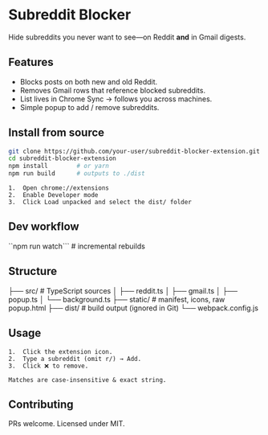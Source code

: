 # Subreddit Blocker

Hide subreddits you never want to see—on Reddit **and** in Gmail digests.

## Features
- Blocks posts on both new and old Reddit.
- Removes Gmail rows that reference blocked subreddits.
- List lives in Chrome Sync → follows you across machines.
- Simple popup to add / remove subreddits.

## Install from source
```bash
git clone https://github.com/your-user/subreddit-blocker-extension.git
cd subreddit-blocker-extension
npm install        # or yarn
npm run build      # outputs to ./dist
```
	1.	Open chrome://extensions
	2.	Enable Developer mode
	3.	Click Load unpacked and select the dist/ folder

## Dev workflow

``npm run watch```      # incremental rebuilds

## Structure

├── src/           # TypeScript sources
│   ├── reddit.ts
│   ├── gmail.ts
│   ├── popup.ts
│   └── background.ts
├── static/        # manifest, icons, raw popup.html
├── dist/          # build output (ignored in Git)
└── webpack.config.js

## Usage
	1.	Click the extension icon.
	2.	Type a subreddit (omit r/) → Add.
	3.	Click ❌ to remove.

    Matches are case-insensitive & exact string.

## Contributing

PRs welcome.
Licensed under MIT.